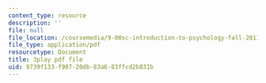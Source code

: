 ```yaml
---
content_type: resource
description: ''
file: null
file_location: /coursemedia/9-00sc-introduction-to-psychology-fall-2011/9739f133f90720db83a683ffcd2b831b_bihrpOS0qtY.pdf
file_type: application/pdf
resourcetype: Document
title: 3play pdf file
uid: 9739f133-f907-20db-83a6-83ffcd2b831b
---
```

